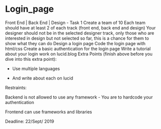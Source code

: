# Login_page


Front End | Back End | Design - Task 1
Create a team of 10
Each team should have at least 2 of each track (front end, back end and design)
Your designer should not be in the selected designer track, only those who are interested in design but not selected so far, this is a chance for them to show what they can do
Design a login page
Code the login page with html/css
Create a basic authentication for the login page
Write a tutorial about your login work on lucid.blog
Extra Points (finish above before you dive into this extra point):

* Use multiple languages

* And write about each on lucid

Restraints:

Backend is not allowed to use any framework - You are to hardcode your authentication

Frontend can use frameworks and libraries

Deadline: 22/Sept/ 2019